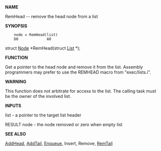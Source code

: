 
**NAME**

RemHead -- remove the head node from a list

**SYNOPSIS**

```
    node = RemHead(list)
    D0             A0

```
struct [Node](Node) *RemHead(struct [List](List) *);

**FUNCTION**

Get a pointer to the head node and remove it from the list.
Assembly programmers may prefer to use the REMHEAD macro from
&#034;exec/lists.i&#034;.

**WARNING**

This function does not arbitrate for access to the list.  The
calling task must be the owner of the involved list.

**INPUTS**

list - a pointer to the target list header

RESULT
node - the node removed or zero when empty list

**SEE ALSO**

[AddHead](AddHead), [AddTail](AddTail), [Enqueue](Enqueue), Insert, Remove, [RemTail](RemTail)
